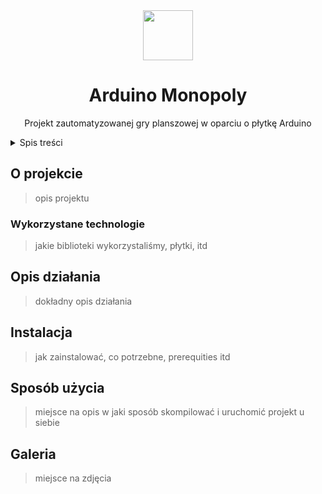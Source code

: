 <div align=center>
  <img src="https://i.imgur.com/kmK7sYT.png" width=80 heigh=80>
  <h1>Arduino Monopoly</h1>
  <p>Projekt zautomatyzowanej gry planszowej w oparciu o płytkę Arduino</p>
</div>

<details>
  <summary>Spis treści</summary>
  <ol>
    <li>
      <a href="#o-projekcie">O projekcie</a>
      <ul>
        <li><a href="#wykorzystane-technologie">Wykorzystane technologie</a></li>
      </ul>
    </li>
    <li>
      <a href="#opis-dzialania">Opis działania</a>
    </li>
    <li>
     <a href="#instalacja">Instalacja</a>
    </li>
    <li>
     <a href="#sposób-użycia">Sposób użycia</a>
    </li>
    <li>
     <a href="#galeria">Galeria</a>
    </li>
  </ol>
</details>

## O projekcie
> opis projektu

### Wykorzystane technologie
> jakie biblioteki wykorzystaliśmy, płytki, itd

## Opis działania
> dokładny opis działania

## Instalacja
> jak zainstalować, co potrzebne, prerequities itd

## Sposób użycia
> miejsce na opis w jaki sposób skompilować i uruchomić projekt u siebie

## Galeria

> miejsce na zdjęcia
